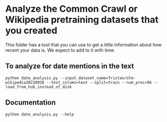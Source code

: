 # Analyze the Common Crawl or Wikipedia pretraining datasets that you created

This folder has a tool that you can use to get a little information about how recent your data is. We expect to add to it with time.

## To analyze for date mentions in the text

```
python date_analysis.py --input_dataset_name=Tristan/olm-wikipedia20220920 --text_column=text --split=train --num_proc=96 --load_from_hub_instead_of_disk
```

## Documentation

```
python date_analysis.py --help
```

